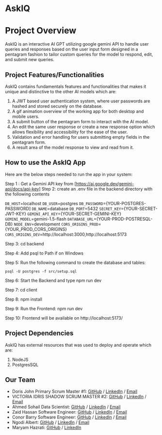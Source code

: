 # AskIQ

# Project Overview

AskIQ is an interactive AI GPT utilizing google gemini API to handle user queries and responses based on the user input form designed in a pentagram fashion to tailor custom queries for the model to respond, edit, and submit new queries.

## Project Features/Functionalities

AskIQ contains fundamentals features and functionalities that makes it unique and distinctive to the other AI models which are:

1. A JWT based user authentication system, where user passwords are hashed and stored securely on the database.
2. A gif animation overview of the working app for both desktop and mobile users.
3. A submit button of the pentagram form to interact with the AI model.
4. An edit the same user response or create a new response option which allows flexibility and accessibility for the ease of the user.
5. Validation and error handling for users submitting empty fields in the pentagram form.
6. A result area of the model response to view and read from it.

## How to use the AskIQ App 

Here are the below steps needed to run the app in your system:

Step 1 : Get a Gemini API key from [https://ai.google.dev/gemini-api/docs/api-key]
Step 2: create an .env file in the backend directory with the following contents

`DB_HOST`=localhost 
`DB_USER`=postgres
`DB_PASSWORD`={YOUR-POSTGRES-PASSWORD]
`DB_NAME`=database
`DB_PORT`=5432
`SECRET_KEY`={YOUR-SECRET-JWT-KEY}
`GEMINI_API_KEY`={YOUR-SECRET-GEMINI-KEY}
`GEMINI_MODEL`=gemini-1.5-flash
`DATABASE_URL`={YOUR-PROD-POSTRESQL-DB}
`NODE_ENV`=development
`CORS_ORIGINS_PROD`={YOUR_PROD_CORS_ORIGINS}
`CORS_ORIGINS_DEV`=http://localhost:3000,http://localhost:5173

Step 3: cd backend

Step 4: Add psql to Path if on Windows

Step 5: Run the following command to create the database and tables:

`psql -U postgres -f src/setup.sql`

Step 6: Start the Backend and type npm run dev

Step 7: cd client

Step 8: npm install

Step 9: Run the Frontend: npm run dev

Step 10:
Frontend will be available on http://localhost:5173/

## Project Dependencies

AskIQ has external resources that was used to deploy and operate which are:

1. NodeJS
2. PostgresSQL


## Our Team 

- Doris John Primary Scrum Master #1: [GitHub](https://github.com/Djohn25) / [LinkedIn](https://www.linkedin.com/in/dorisukpejohn/) / [Email](Jsecus23@gmail.com)
- VICTORIA IDRIS SHADOW SCRUM MASTER #2: [GitHub](https://github.com/VICTORIAIDRIS) / [LinkedIn](https://linkedin.com/in/VICTORIA-IDRIS-7847A1177) / [Email](UNEKWUIDRIS@GMAIL.COM)
- Ahmed Sohail Data Scientist: [GitHub](https://github.com/Ahmed-Sohail2000) / [LinkedIn](https://www.linkedin.com/in/ahmed-sohail/) / [Email](ahmedsohail02000@gmail.com)
- Zaid Hassan Software Engineer: [GitHub](https://github.com/ZaidHassan96) / [LinkedIn](https://www.linkedin.com/in/zaid-h-b12b421ab/) / [Email](zaidhas96@outlook.com)
- Conor Barry Software Engineer: [GitHub](https://github.com/CaptOrb) / [LinkedIn](https://www.linkedin.com/in/conor-barry1/) / [Email](tehorb13@gmail.com)
- Ngodi Albert: [GitHub](https://github.com/ngodi) / [LinkedIn](https://linkedin.com/in/albertngodi) / [Email](albertngodi@gmail.com)
- Maryam Hazrati: [GitHub](https://github.com/Maryamh12) / [LinkedIn](https://www.linkedin.com/in/maryam-hazratiii/)
